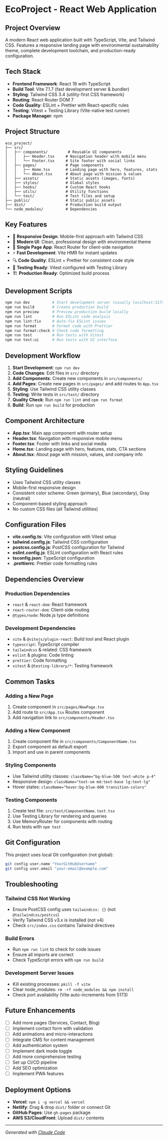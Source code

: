 # EcoProject - React Web Application

## Project Overview
A modern React web application built with TypeScript, Vite, and Tailwind CSS. Features a responsive landing page with environmental sustainability theme, complete development toolchain, and production-ready configuration.

## Tech Stack
- **Frontend Framework**: React 19 with TypeScript
- **Build Tool**: Vite 7.1.7 (fast development server & bundler)
- **Styling**: Tailwind CSS 3.4 (utility-first CSS framework)
- **Routing**: React Router DOM 7
- **Code Quality**: ESLint + Prettier with React-specific rules
- **Testing**: Vitest + Testing Library (Vite-native test runner)
- **Package Manager**: npm

## Project Structure
```
eco_project/
├── src/
│   ├── components/         # Reusable UI components
│   │   ├── Header.tsx     # Navigation header with mobile menu
│   │   └── Footer.tsx     # Site footer with social links
│   ├── pages/             # Page components
│   │   ├── Home.tsx       # Landing page with hero, features, stats
│   │   └── About.tsx      # About page with mission & values
│   ├── assets/            # Static assets (images, fonts)
│   ├── styles/            # Global styles
│   ├── hooks/             # Custom React hooks
│   ├── utils/             # Utility functions
│   └── test/              # Test files and setup
├── public/                # Static public assets
├── dist/                  # Production build output
└── node_modules/          # Dependencies
```

## Key Features
- 📱 **Responsive Design**: Mobile-first approach with Tailwind CSS
- 🎨 **Modern UI**: Clean, professional design with environmental theme
- 🧭 **Single Page App**: React Router for client-side navigation
- ⚡ **Fast Development**: Vite HMR for instant updates
- 🔍 **Code Quality**: ESLint + Prettier for consistent code style
- 🧪 **Testing Ready**: Vitest configured with Testing Library
- 🏗️ **Production Ready**: Optimized build process

## Development Scripts
```bash
npm run dev          # Start development server (usually localhost:5173)
npm run build        # Create production build
npm run preview      # Preview production build locally
npm run lint         # Run ESLint code analysis
npm run lint:fix     # Auto-fix ESLint issues
npm run format       # Format code with Prettier
npm run format:check # Check code formatting
npm run test         # Run tests with Vitest
npm run test:ui      # Run tests with UI interface
```

## Development Workflow
1. **Start Development**: `npm run dev`
2. **Code Changes**: Edit files in `src/` directory
3. **Add Components**: Create new components in `src/components/`
4. **Add Pages**: Create new pages in `src/pages/` and add routes to `App.tsx`
5. **Styling**: Use Tailwind CSS utility classes
6. **Testing**: Write tests in `src/test/` directory
7. **Quality Check**: Run `npm run lint` and `npm run format`
8. **Build**: Run `npm run build` for production

## Component Architecture
- **App.tsx**: Main app component with router setup
- **Header.tsx**: Navigation with responsive mobile menu
- **Footer.tsx**: Footer with links and social media
- **Home.tsx**: Landing page with hero, features, stats, CTA sections
- **About.tsx**: About page with mission, values, and company info

## Styling Guidelines
- Uses Tailwind CSS utility classes
- Mobile-first responsive design
- Consistent color scheme: Green (primary), Blue (secondary), Gray (neutral)
- Component-based styling approach
- No custom CSS files (all Tailwind utilities)

## Configuration Files
- **vite.config.ts**: Vite configuration with Vitest setup
- **tailwind.config.js**: Tailwind CSS configuration
- **postcss.config.js**: PostCSS configuration for Tailwind
- **eslint.config.js**: ESLint configuration with React rules
- **tsconfig.json**: TypeScript configuration
- **.prettierrc**: Prettier code formatting rules

## Dependencies Overview
### Production Dependencies
- `react` & `react-dom`: React framework
- `react-router-dom`: Client-side routing
- `@types/node`: Node.js type definitions

### Development Dependencies
- `vite` & `@vitejs/plugin-react`: Build tool and React plugin
- `typescript`: TypeScript compiler
- `tailwindcss` & related: CSS framework
- `eslint` & plugins: Code linting
- `prettier`: Code formatting
- `vitest` & `@testing-library/*`: Testing framework

## Common Tasks

### Adding a New Page
1. Create component in `src/pages/NewPage.tsx`
2. Add route to `src/App.tsx` Routes component
3. Add navigation link to `src/components/Header.tsx`

### Adding a New Component
1. Create component file in `src/components/ComponentName.tsx`
2. Export component as default export
3. Import and use in parent components

### Styling Components
- Use Tailwind utility classes: `className="bg-blue-500 text-white p-4"`
- Responsive design: `className="text-sm md:text-base lg:text-lg"`
- Hover states: `className="hover:bg-blue-600 transition-colors"`

### Testing Components
1. Create test file: `src/test/ComponentName.test.tsx`
2. Use Testing Library for rendering and queries
3. Use MemoryRouter for components with routing
4. Run tests with `npm test`

## Git Configuration
This project uses local Git configuration (not global):
```bash
git config user.name "YourGitHubUsername"
git config user.email "your-email@example.com"
```

## Troubleshooting

### Tailwind CSS Not Working
- Ensure PostCSS config uses `tailwindcss: {}` (not `@tailwindcss/postcss`)
- Verify Tailwind CSS v3.x is installed (not v4)
- Check `src/index.css` contains Tailwind directives

### Build Errors
- Run `npm run lint` to check for code issues
- Ensure all imports are correct
- Check TypeScript errors with `npm run build`

### Development Server Issues
- Kill existing processes: `pkill -f vite`
- Clear node_modules: `rm -rf node_modules && npm install`
- Check port availability (Vite auto-increments from 5173)

## Future Enhancements
- [ ] Add more pages (Services, Contact, Blog)
- [ ] Implement contact form with validation
- [ ] Add animations and micro-interactions
- [ ] Integrate CMS for content management
- [ ] Add authentication system
- [ ] Implement dark mode toggle
- [ ] Add more comprehensive testing
- [ ] Set up CI/CD pipeline
- [ ] Add SEO optimization
- [ ] Implement PWA features

## Deployment Options
- **Vercel**: `npm i -g vercel && vercel`
- **Netlify**: Drag & drop `dist/` folder or connect Git
- **GitHub Pages**: Use `gh-pages` package
- **AWS S3/CloudFront**: Upload `dist/` contents

---

*Generated with [Claude Code](https://claude.ai/code)*